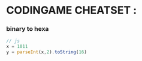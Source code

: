 CODINGAME CHEATSET :
=====================

### binary to hexa ###

~~~javascript
// js
x = 1011
y = parseInt(x,2).toString(16)
~~~
